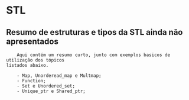 # STL

## Resumo de estruturas e tipos da STL ainda não apresentados
        Aqui contém um resumo curto, junto com exemplos basicos de utilização dos tópicos
    listados abaixo.

        - Map, Unorderead_map e Multmap;
        - Function;
        - Set e Unordered_set;
        - Unique_ptr e Shared_ptr;
